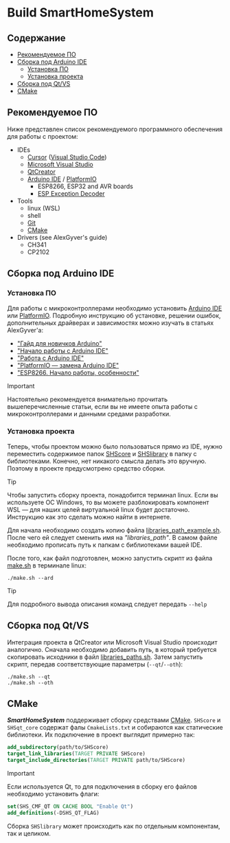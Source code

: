 
# Build SmartHomeSystem

## Содержание

- [Рекомендуемое ПО](#рекомендуемое-по)
- [Сборка под Arduino IDE](#сборка-под-arduino-ide)
  - [Установка ПО](#установка-по)
  - [Установка проекта](#установка-проекта)
- [Сборка под Qt/VS](#сборка-под-qtvs)
- [CMake](#cmake)

## Рекомендуемое ПО

Ниже представлен список рекомендуемого программного обеспечения для работы с проектом:

- IDEs
  - [Cursor](https://www.cursor.com) ([Visual Studio Code](https://code.visualstudio.com))
  - [Microsoft Visual Studio](https://visualstudio.microsoft.com/ru/)
  - [QtCreator](https://www.qt.io/product/development-tools)
  - [Arduino IDE](https://www.arduino.cc/en/software) / [PlatformIO](https://platformio.org)
    - ESP8266, ESP32 and AVR boards
    - [ESP Exception Decoder](https://github.com/dankeboy36/esp-exception-decoder)
- Tools
  - linux (WSL)
  - shell
  - [Git](https://git-scm.com)
  - [CMake](https://cmake.org)
- Drivers (see AlexGyver's guide)
  - CH341
  - CP2102

## Сборка под Arduino IDE

### Установка ПО

Для работы с микроконтроллерами необходимо установить [Arduino IDE](https://www.arduino.cc/en/software) или [PlatformIO](https://platformio.org). Подробную инструкцию об установке, решении ошибок, дополнительных драйверах и зависимостях можно изучать в статьях AlexGyver'a:

- ["Гайд для новичков Arduino"](https://alexgyver.ru/arduino-first/)
- ["Начало работы с Arduino IDE"](https://alexgyver.ru/lessons/before-start/)
- ["Работа с Arduino IDE"](https://alexgyver.ru/lessons/arduino-ide/)
- ["PlatformIO — замена Arduino IDE"](https://alexgyver.ru/platformio-замена-arduino-ide/)
- ["ESP8266. Начало работы, особенности"](https://alexgyver.ru/lessons/esp8266/)

> [!IMPORTANT]
> Настоятельно рекомендуется внимательно прочитать вышеперечисленные статьи, если вы не имеете опыта работы с микроконтроллерами и данными средами разработки.

### Установка проекта

Теперь, чтобы проектом можно было пользоваться прямо из IDE, нужно переместить содержимое папок [SHScore](../../src/SHScore/) и [SHSlibrary](../../src/SHSlibrary/) в папку с библиотеками. Конечно, нет никакого смысла делать это вручную. Поэтому в проекте предусмотрено средство сборки.

> [!TIP]
> Чтобы запустить сборку проекта, понадобится терминал linux. Если вы используете ОС Windows, то вы можете разблокировать компонент WSL — для наших целей виртуальной linux будет достаточно. Инструкцию как это сделать можно найти в интернете.

Для начала необходимо создать копию файла [libraries_path_example.sh](../../src/libraries_path_example.sh). После чего ей следует сменить имя на _"libraries_path"_. В самом файле необходимо прописать путь к папкам с библиотеками вашей IDE.

После того, как файл подготовлен, можно запустить скрипт из файла [make.sh](../../src/make.sh) в терминале linux:

```shell
./make.sh --ard
```

> [!TIP]
> Для подробного вывода описания команд следует передать `--help`

## Сборка под Qt/VS

Интеграция проекта в QtCreator или Microsoft Visual Studio происходит аналогично. Сначала необходимо добавить путь, в который требуется скопировать исходники в файл [libraries_paths.sh](../../src/libraries_paths.sh). Затем запустить скрипт, передав соответствующие параметры (`--qt`/`--oth`):

```shell
./make.sh --qt
./make.sh --oth
```

## CMake

**_SmartHomeSystem_** поддерживает сборку средствами [CMake](https://cmake.org). `SHScore` и `SHSqt_core` содержат фалы `CmakeLists.txt` и собираются как статические библиотеки. Их подключение в проект выглядит примерно так:

```cmake
add_subdirectory(path/to/SHScore)
target_link_libraries(TARGET PRIVATE SHScore)
target_include_directories(TARGET PRIVATE path/to/SHScore)
```

> [!IMPORTANT]
> Если используется Qt, то для подключения в сборку его файлов необходимо установить флаги:
>
> ```cmake
> set(SHS_CMF_QT ON CACHE BOOL "Enable Qt")
> add_definitions(-DSHS_QT_FLAG)
>```

Сборка `SHSlibrary` может происходить как по отдельным компонентам, так и целиком.
